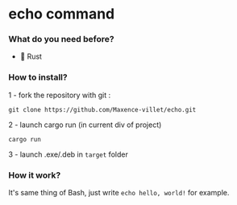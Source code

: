 <h1>echo command</h1>

<h3>What do you need before?</h3>

- 🦀 Rust

<h3>How to install?</h3>

1 - fork the repository with git :
```
git clone https://github.com/Maxence-villet/echo.git
```
2 - launch cargo run (in current div of project)
```
cargo run
```
3 - launch .exe/.deb in ```target``` folder

<h3>How it work?</h3>

It's same thing of Bash, just write ```echo hello, world!``` for example.


